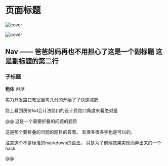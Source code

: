 # 页面标题

![cover](封面图片名.jpg)

![cover](封面图片名.jpg)


## Nav —— 爸爸妈妈再也不用担心了这是一个副标题 这是副标题的第二行

### 子标题

**粗体** *斜体*

实力开发路口教室里考几分的开始了了快速减肥

路上看到房价lsd会计法路口的设计费路口角度来看绝对是

@@ 这是一个需要折叠的问题的题目

这是那个要折叠的问题的题目的答案。
有很多很多字也是可以的。

注意这个不是标准的markdown的语法，
只是为了前端效果实现而弄出来的一个hack

@@



